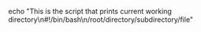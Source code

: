 echo "This is the script that prints current working directory\n#!/bin/bash\n/root/directory/subdirectory/file"
